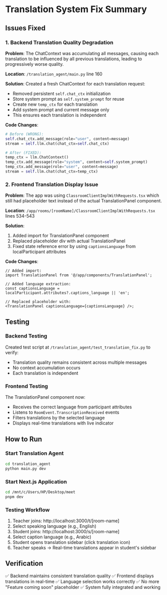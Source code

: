 # Translation System Fix Summary

## Issues Fixed

### 1. Backend Translation Quality Degradation

**Problem**: The ChatContext was accumulating all messages, causing each translation to be influenced by all previous translations, leading to progressively worse quality.

**Location**: `/translation_agent/main.py` line 160

**Solution**: Created a fresh ChatContext for each translation request:

- Removed persistent `self.chat_ctx` initialization
- Store system prompt as `self.system_prompt` for reuse
- Create new `temp_ctx` for each translation
- Add system prompt and current message only
- This ensures each translation is independent

**Code Changes**:

```python
# Before (WRONG):
self.chat_ctx.add_message(role="user", content=message)
stream = self.llm.chat(chat_ctx=self.chat_ctx)

# After (FIXED):
temp_ctx = llm.ChatContext()
temp_ctx.add_message(role="system", content=self.system_prompt)
temp_ctx.add_message(role="user", content=message)
stream = self.llm.chat(chat_ctx=temp_ctx)
```

### 2. Frontend Translation Display Issue

**Problem**: The app was using `ClassroomClientImplWithRequests.tsx` which still had placeholder text instead of the actual TranslationPanel component.

**Location**: `/app/rooms/[roomName]/ClassroomClientImplWithRequests.tsx` lines 534-543

**Solution**:

1. Added import for TranslationPanel component
2. Replaced placeholder div with actual TranslationPanel
3. Fixed state reference error by using `captionsLanguage` from localParticipant attributes

**Code Changes**:

```tsx
// Added import:
import TranslationPanel from '@/app/components/TranslationPanel';

// Added language extraction:
const captionsLanguage = localParticipant.attributes?.captions_language || 'en';

// Replaced placeholder with:
<TranslationPanel captionsLanguage={captionsLanguage} />;
```

## Testing

### Backend Testing

Created test script at `/translation_agent/test_translation_fix.py` to verify:

- Translation quality remains consistent across multiple messages
- No context accumulation occurs
- Each translation is independent

### Frontend Testing

The TranslationPanel component now:

- Receives the correct language from participant attributes
- Listens to `RoomEvent.TranscriptionReceived` events
- Filters translations by the selected language
- Displays real-time translations with live indicator

## How to Run

### Start Translation Agent

```bash
cd translation_agent
python main.py dev
```

### Start Next.js Application

```bash
cd /mnt/c/Users/HP/Desktop/meet
pnpm dev
```

### Testing Workflow

1. Teacher joins: http://localhost:3000/t/[room-name]
2. Select speaking language (e.g., English)
3. Student joins: http://localhost:3000/s/[room-name]
4. Select caption language (e.g., Arabic)
5. Student opens translation sidebar (click translation icon)
6. Teacher speaks → Real-time translations appear in student's sidebar

## Verification

✅ Backend maintains consistent translation quality
✅ Frontend displays translations in real-time
✅ Language selection works correctly
✅ No more "Feature coming soon" placeholder
✅ System fully integrated and working

